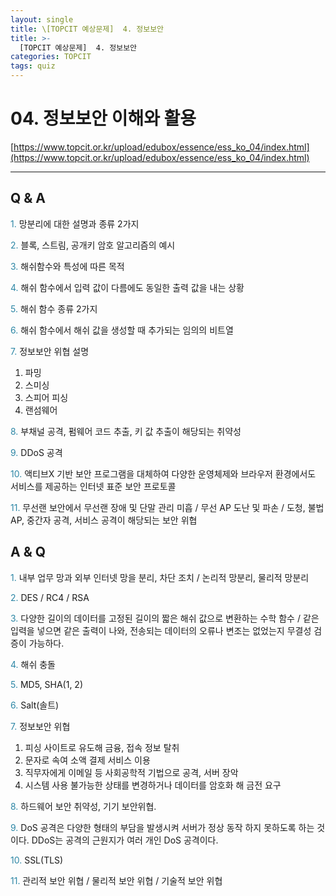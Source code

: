 ```yaml
---
layout: single
title: \[TOPCIT 예상문제]  4. 정보보안
title: >-
  [TOPCIT 예상문제]  4. 정보보안
categories: TOPCIT
tags: quiz
---
```


# 04. 정보보안 이해와 활용

[https://www.topcit.or.kr/upload/edubox/essence/ess_ko_04/index.html](https://www.topcit.or.kr/upload/edubox/essence/ess_ko_04/index.html)

---
## Q & A

<span style="color:#2c86a5"> 1.</span> 망분리에 대한 설명과 종류 2가지

<span style="color:#2c86a5"> 2.</span> 블록, 스트림, 공개키 암호 알고리즘의 예시    

<span style="color:#2c86a5"> 3.</span> 해쉬함수와 특성에 따른 목적    

<span style="color:#2c86a5"> 4.</span> 해쉬 함수에서 입력 값이 다름에도 동일한 출력 값을 내는 상황      

<span style="color:#2c86a5"> 5.</span> 해쉬 함수 종류 2가지       

<span style="color:#2c86a5"> 6.</span> 해쉬 함수에서 해쉬 값을 생성할 때 추가되는 임의의 비트열    

<span style="color:#2c86a5"> 7.</span> 정보보안 위협 설명  
1) 파밍  
2) 스미싱  
3) 스피어 피싱  
4) 랜섬웨어    

<span style="color:#2c86a5"> 8.</span> 부채널 공격, 펌웨어 코드 추출, 키 값 추출이 해당되는 취약성  

<span style="color:#2c86a5"> 9.</span> DDoS 공격      

<span style="color:#2c86a5"> 10.</span> 액티브X 기반 보안 프로그램을 대체하여 다양한 운영체제와 브라우저 환경에서도 서비스를 제공하는 인터넷 표준 보안 프로토콜    

<span style="color:#2c86a5"> 11.</span> 무선랜 보안에서 무선랜 장애 및 단말 관리 미흡 / 무선 AP 도난 및 파손 / 도청, 불법 AP, 중간자 공격, 서비스 공격이 해당되는 보안 위협    

## A & Q

<span style="color:#2c86a5"> 1.</span> 내부 업무 망과 외부 인터넷 망을 분리, 차단 조치 / 논리적 망분리, 물리적 망분리

<span style="color:#2c86a5"> 2.</span> DES / RC4 / RSA    

<span style="color:#2c86a5"> 3.</span> 다양한 길이의 데이터를 고정된 길이의 짧은 해쉬 값으로 변환하는 수학 함수 / 같은 입력을 넣으면 같은 출력이 나와, 전송되는 데이터의 오류나 변조는 없었는지 무결성 검증이 가능하다.   
    
<span style="color:#2c86a5"> 4.</span> 해쉬 충돌      

<span style="color:#2c86a5"> 5.</span> MD5, SHA(1, 2)       

<span style="color:#2c86a5"> 6.</span> Salt(솔트)    

<span style="color:#2c86a5"> 7.</span> 정보보안 위협  
1) 피싱 사이트로 유도해 금융, 접속 정보 탈취  
2) 문자로 속여 소액 결제 서비스 이용  
3) 직무자에게 이메일 등 사회공학적 기법으로 공격, 서버 장악  
4) 시스템 사용 불가능한 상태를 변경하거나 데이터를 암호화 해 금전 요구  

<span style="color:#2c86a5"> 8.</span> 하드웨어 보안 취약성, 기기 보안위협.

<span style="color:#2c86a5"> 9.</span> DoS 공격은 다양한 형태의 부담을 발생시켜 서버가 정상 동작 하지 못하도록 하는 것이다. DDoS는 공격의 근원지가 여러 개인 DoS 공격이다.      

<span style="color:#2c86a5"> 10.</span> SSL(TLS)

<span style="color:#2c86a5"> 11.</span> 관리적 보안 위협 / 물리적 보안 위협 / 기술적 보안 위협    
